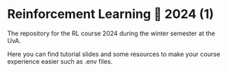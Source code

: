 # Reinforcement Learning 🤖 2024 (1) 

The repository for the RL course 2024 during the winter semester at the UvA.

Here you can find tutorial slides and some resources to make your course experience easier such as .env files.
